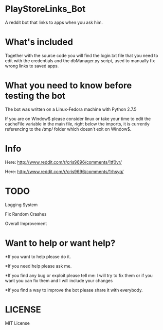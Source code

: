 PlayStoreLinks_Bot
==================

A reddit bot that links to apps when you ask him.


What's included
==================
Together with the source code you will find the login.txt file that you need to edit with the credentials and the dbManager.py script, used to manually fix wrong links to saved apps.


What you need to know  before testing the bot
==================
The bot was written on a Linux-Fedora machine with Python 2.7.5

If you are on Window$ please consider linux or take your time to edit the cacheFile variable in the main file, right below the imports, it is currently referencing to the /tmp/ folder which doesn't exit on Window$.

Info
==================

Here: http://www.reddit.com/r/cris9696/comments/1tf0vr/

Here: http://www.reddit.com/r/cris9696/comments/1rhsyq/



TODO
==================

Logging System

Fix Random Crashes

Overall Improvement



Want to help or want help?
==================
*If you want to help please do it.

*If you need help please ask me.

*If you find any bug or exploit please tell me: I will try to fix them or if you want you can fix them and I will include your changes

*If you find a way to improve the bot please share it with everybody.



LICENSE
==================
MIT License

